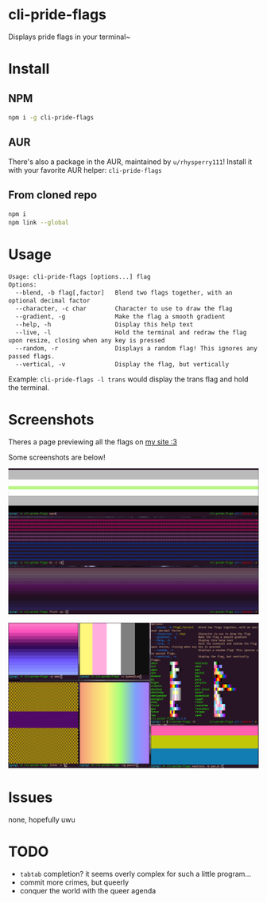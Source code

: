 # cli-pride-flags

Displays pride flags in your terminal~

# Install
## NPM
```sh
npm i -g cli-pride-flags
```

## AUR
There's also a package in the AUR, maintained by `u/rhysperry111`! Install it with your favorite AUR helper: `cli-pride-flags`

## From cloned repo
```sh
npm i
npm link --global
```

# Usage

```
Usage: cli-pride-flags [options...] flag
Options:
  --blend, -b flag[,factor]   Blend two flags together, with an optional decimal factor
  --character, -c char        Character to use to draw the flag
  --gradient, -g              Make the flag a smooth gradient
  --help, -h                  Display this help text
  --live, -l                  Hold the terminal and redraw the flag upon resize, closing when any key is pressed
  --random, -r                Displays a random flag! This ignores any passed flags.
  --vertical, -v              Display the flag, but vertically
```
Example: `cli-pride-flags -l trans` would display the trans flag and hold the terminal.

# Screenshots

Theres a page previewing all the flags on [my site :3](https://experibassmusic.eth.limo/flags.html)

Some screenshots are below!

![agen, bi, fluid](./screenies/1.png)

![bunch of flags and help text :D](./screenies/2.png)

# Issues

none, hopefully uwu

# TODO
- `tabtab` completion? it seems overly complex for such a little program...
- commit more crimes, but queerly
- conquer the world with the queer agenda
